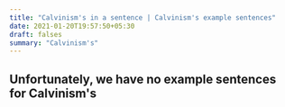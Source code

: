 ```yaml
---
title: "Calvinism's in a sentence | Calvinism's example sentences"
date: 2021-01-20T19:57:50+05:30
draft: falses
summary: "Calvinism's"
---
```

## Unfortunately, we have no example sentences for Calvinism's                 
